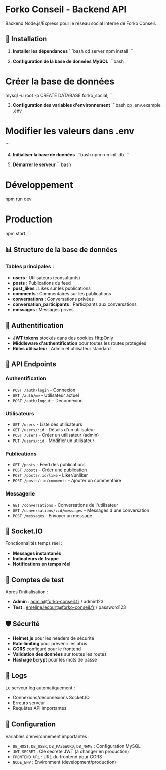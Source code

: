 # Forko Conseil - Backend API

Backend Node.js/Express pour le réseau social interne de Forko Conseil.

## 🚀 Installation

1. **Installer les dépendances**
\`\`\`bash
cd server
npm install
\`\`\`

2. **Configuration de la base de données MySQL**
\`\`\`bash
# Créer la base de données
mysql -u root -p
CREATE DATABASE forko_social;
\`\`\`

3. **Configuration des variables d'environnement**
\`\`\`bash
cp .env.example .env
# Modifier les valeurs dans .env
\`\`\`

4. **Initialiser la base de données**
\`\`\`bash
npm run init-db
\`\`\`

5. **Démarrer le serveur**
\`\`\`bash
# Développement
npm run dev

# Production
npm start
\`\`\`

## 📊 Structure de la base de données

### Tables principales :
- **users** : Utilisateurs (consultants)
- **posts** : Publications du feed
- **post_likes** : Likes sur les publications
- **comments** : Commentaires sur les publications
- **conversations** : Conversations privées
- **conversation_participants** : Participants aux conversations
- **messages** : Messages privés

## 🔐 Authentification

- **JWT tokens** stockés dans des cookies HttpOnly
- **Middleware d'authentification** pour toutes les routes protégées
- **Rôles utilisateur** : Admin et utilisateur standard

## 📡 API Endpoints

### Authentification
- `POST /auth/login` - Connexion
- `GET /auth/me` - Utilisateur actuel
- `POST /auth/logout` - Déconnexion

### Utilisateurs
- `GET /users` - Liste des utilisateurs
- `GET /users/:id` - Détails d'un utilisateur
- `POST /users` - Créer un utilisateur (admin)
- `PUT /users/:id` - Modifier un utilisateur

### Publications
- `GET /posts` - Feed des publications
- `POST /posts` - Créer une publication
- `POST /posts/:id/like` - Liker/unliker
- `POST /posts/:id/comments` - Ajouter un commentaire

### Messagerie
- `GET /conversations` - Conversations de l'utilisateur
- `GET /conversations/:id/messages` - Messages d'une conversation
- `POST /messages` - Envoyer un message

## 🔌 Socket.IO

Fonctionnalités temps réel :
- **Messages instantanés**
- **Indicateurs de frappe**
- **Notifications en temps réel**

## 👤 Comptes de test

Après l'initialisation :
- **Admin** : admin@forko-conseil.fr / admin123
- **Test** : emeline.lecourt@forko-conseil.fr / password123

## 🛡️ Sécurité

- **Helmet.js** pour les headers de sécurité
- **Rate limiting** pour prévenir les abus
- **CORS** configuré pour le frontend
- **Validation des données** sur toutes les routes
- **Hashage bcrypt** pour les mots de passe

## 📝 Logs

Le serveur log automatiquement :
- Connexions/déconnexions Socket.IO
- Erreurs serveur
- Requêtes API importantes

## 🔧 Configuration

Variables d'environnement importantes :
- `DB_HOST`, `DB_USER`, `DB_PASSWORD`, `DB_NAME` : Configuration MySQL
- `JWT_SECRET` : Clé secrète JWT (à changer en production)
- `FRONTEND_URL` : URL du frontend pour CORS
- `NODE_ENV` : Environment (development/production)
